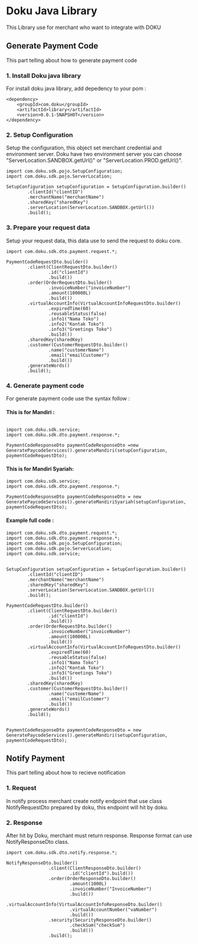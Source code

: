 # Doku Java Library
This Library use for merchant who want to integrate with DOKU

## Generate Payment Code
This part telling about how to generate payment code

### 1. Install Doku java library
For install doku java library, add depedency to your pom : 

```
<dependency>
    <groupId>com.doku</groupId>
    <artifactId>library</artifactId>
    <version>0.0.1-SNAPSHOT</version>
</dependency>
```

### 2. Setup Configuration
Setup the configuration, this object set merchant credential and environment server. Doku have two environment server you can choose "ServerLocation.SANDBOX.getUrl()" or  "ServerLocation.PROD.getUrl()".

```
import com.doku.sdk.pojo.SetupConfiguration;
import com.doku.sdk.pojo.ServerLocation;

SetupConfiguration setupConfiguration = SetupConfiguration.builder()
        .clientId("clientID")
        .merchantName("merchantName")
        .sharedKey("sharedKey")
        .serverLocation(ServerLocation.SANDBOX.getUrl()) 
        .build();
```
### 3. Prepare your request data
Setup your request data, this data use to send the request to doku core.

```
import com.doku.sdk.dto.payment.request.*;

PaymentCodeRequestDto.builder()
        .client(ClientRequestDto.builder()
                .id("clientId")
                .build())
        .order(OrderRequestDto.builder()
                .invoiceNumber("invoiceNumber")
                .amount(100000L)
                .build())
        .virtualAccountInfo(VirtualAccountInfoRequestDto.builder()
                .expiredTime(60)
                .reusableStatus(false)
                .info1("Nama Toko")
                .info2("Kontak Toko")
                .info3("Greetings Toko")
                .build())
        .sharedKey(sharedKey)
        .customer(CustomerRequestDto.builder()
                .name("customerName")
                .email("emailCustomer")
                .build())
        .generateWords()
        .build();
```
### 4. Generate payment code
For generate payment code use the syntax follow :

#### This is for Mandiri : 
```

import com.doku.sdk.service;
import com.doku.sdk.dto.payment.response.*;

PaymentCodeResponseDto paymentCodeResponseDto =new GeneratePaycodeServices().generateMandiri(setupConfiguration, paymentCodeRequestDto);

```

#### This is for Mandiri Syariah: 

```
import com.doku.sdk.service;
import com.doku.sdk.dto.payment.response.*;

PaymentCodeResponseDto paymentCodeResponseDto = new GeneratePaycodeServices().generateMandiriSyariah(setupConfiguration, paymentCodeRequestDto);

```


#### Example full code : 
```
import com.doku.sdk.dto.payment.request.*;
import com.doku.sdk.dto.payment.response.*;
import com.doku.sdk.pojo.SetupConfiguration;
import com.doku.sdk.pojo.ServerLocation;
import com.doku.sdk.service;


SetupConfiguration setupConfiguration = SetupConfiguration.builder()
        .clientId("clientID")
        .merchantName("merchantName")
        .sharedKey("sharedKey")
        .serverLocation(ServerLocation.SANDBOX.getUrl()) 
        .build();

PaymentCodeRequestDto.builder()
        .client(ClientRequestDto.builder()
                .id("clientId")
                .build())
        .order(OrderRequestDto.builder()
                .invoiceNumber("invoiceNumber")
                .amount(100000L)
                .build())
        .virtualAccountInfo(VirtualAccountInfoRequestDto.builder()
                .expiredTime(60)
                .reusableStatus(false)
                .info1("Nama Toko")
                .info2("Kontak Toko")
                .info3("Greetings Toko")
                .build())
        .sharedKey(sharedKey)
        .customer(CustomerRequestDto.builder()
                .name("customerName")
                .email("emailCustomer")
                .build())
        .generateWords()
        .build();


PaymentCodeResponseDto paymentCodeResponseDto = new GeneratePaycodeServices().generateMandiri(setupConfiguration, paymentCodeRequestDto);
```
## Notify Payment
This part telling about how to recieve notification

### 1. Request 
In notify process merchant create notify endpoint that use class NotifyRequestDto prepared by doku, this endpoint will hit by doku.



### 2. Response 
After hit by Doku, merchant must return response. Response format can use NotifyResponseDto class.
```
import com.doku.sdk.dto.notify.response.*;
 
NotifyResponseDto.builder()
                .client(ClientResponseDto.builder()
                        .id("clientId").build())
                .order(OrderResponseDto.builder()
                        .amount(1000L)
                        .invoiceNumber("InvoiceNumber")
                        .build())
                .virtualAccountInfo(VirtualAccountInfoResponseDto.builder()
                        .virtualAccountNumber("vaNumber")
                        .build())
                .security(SecurityResponseDto.builder()
                        .checkSum("checkSum")
                        .build())
                .build();
```